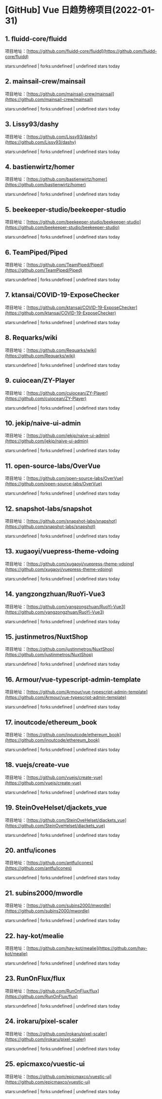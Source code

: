 # [GitHub] Vue 日趋势榜项目(2022-01-31)

## 1. fluidd-core/fluidd 

项目地址：[https://github.com/fluidd-core/fluidd](https://github.com/fluidd-core/fluidd)

stars:undefined | forks:undefined | undefined stars today 



## 2. mainsail-crew/mainsail 

项目地址：[https://github.com/mainsail-crew/mainsail](https://github.com/mainsail-crew/mainsail)

stars:undefined | forks:undefined | undefined stars today 



## 3. Lissy93/dashy 

项目地址：[https://github.com/Lissy93/dashy](https://github.com/Lissy93/dashy)

stars:undefined | forks:undefined | undefined stars today 



## 4. bastienwirtz/homer 

项目地址：[https://github.com/bastienwirtz/homer](https://github.com/bastienwirtz/homer)

stars:undefined | forks:undefined | undefined stars today 



## 5. beekeeper-studio/beekeeper-studio 

项目地址：[https://github.com/beekeeper-studio/beekeeper-studio](https://github.com/beekeeper-studio/beekeeper-studio)

stars:undefined | forks:undefined | undefined stars today 



## 6. TeamPiped/Piped 

项目地址：[https://github.com/TeamPiped/Piped](https://github.com/TeamPiped/Piped)

stars:undefined | forks:undefined | undefined stars today 



## 7. ktansai/COVID-19-ExposeChecker 

项目地址：[https://github.com/ktansai/COVID-19-ExposeChecker](https://github.com/ktansai/COVID-19-ExposeChecker)

stars:undefined | forks:undefined | undefined stars today 



## 8. Requarks/wiki 

项目地址：[https://github.com/Requarks/wiki](https://github.com/Requarks/wiki)

stars:undefined | forks:undefined | undefined stars today 



## 9. cuiocean/ZY-Player 

项目地址：[https://github.com/cuiocean/ZY-Player](https://github.com/cuiocean/ZY-Player)

stars:undefined | forks:undefined | undefined stars today 



## 10. jekip/naive-ui-admin 

项目地址：[https://github.com/jekip/naive-ui-admin](https://github.com/jekip/naive-ui-admin)

stars:undefined | forks:undefined | undefined stars today 



## 11. open-source-labs/OverVue 

项目地址：[https://github.com/open-source-labs/OverVue](https://github.com/open-source-labs/OverVue)

stars:undefined | forks:undefined | undefined stars today 



## 12. snapshot-labs/snapshot 

项目地址：[https://github.com/snapshot-labs/snapshot](https://github.com/snapshot-labs/snapshot)

stars:undefined | forks:undefined | undefined stars today 



## 13. xugaoyi/vuepress-theme-vdoing 

项目地址：[https://github.com/xugaoyi/vuepress-theme-vdoing](https://github.com/xugaoyi/vuepress-theme-vdoing)

stars:undefined | forks:undefined | undefined stars today 



## 14. yangzongzhuan/RuoYi-Vue3 

项目地址：[https://github.com/yangzongzhuan/RuoYi-Vue3](https://github.com/yangzongzhuan/RuoYi-Vue3)

stars:undefined | forks:undefined | undefined stars today 



## 15. justinmetros/NuxtShop 

项目地址：[https://github.com/justinmetros/NuxtShop](https://github.com/justinmetros/NuxtShop)

stars:undefined | forks:undefined | undefined stars today 



## 16. Armour/vue-typescript-admin-template 

项目地址：[https://github.com/Armour/vue-typescript-admin-template](https://github.com/Armour/vue-typescript-admin-template)

stars:undefined | forks:undefined | undefined stars today 



## 17. inoutcode/ethereum_book 

项目地址：[https://github.com/inoutcode/ethereum_book](https://github.com/inoutcode/ethereum_book)

stars:undefined | forks:undefined | undefined stars today 



## 18. vuejs/create-vue 

项目地址：[https://github.com/vuejs/create-vue](https://github.com/vuejs/create-vue)

stars:undefined | forks:undefined | undefined stars today 



## 19. SteinOveHelset/djackets_vue 

项目地址：[https://github.com/SteinOveHelset/djackets_vue](https://github.com/SteinOveHelset/djackets_vue)

stars:undefined | forks:undefined | undefined stars today 



## 20. antfu/icones 

项目地址：[https://github.com/antfu/icones](https://github.com/antfu/icones)

stars:undefined | forks:undefined | undefined stars today 



## 21. subins2000/mwordle 

项目地址：[https://github.com/subins2000/mwordle](https://github.com/subins2000/mwordle)

stars:undefined | forks:undefined | undefined stars today 



## 22. hay-kot/mealie 

项目地址：[https://github.com/hay-kot/mealie](https://github.com/hay-kot/mealie)

stars:undefined | forks:undefined | undefined stars today 



## 23. RunOnFlux/flux 

项目地址：[https://github.com/RunOnFlux/flux](https://github.com/RunOnFlux/flux)

stars:undefined | forks:undefined | undefined stars today 



## 24. irokaru/pixel-scaler 

项目地址：[https://github.com/irokaru/pixel-scaler](https://github.com/irokaru/pixel-scaler)

stars:undefined | forks:undefined | undefined stars today 



## 25. epicmaxco/vuestic-ui 

项目地址：[https://github.com/epicmaxco/vuestic-ui](https://github.com/epicmaxco/vuestic-ui)

stars:undefined | forks:undefined | undefined stars today 



